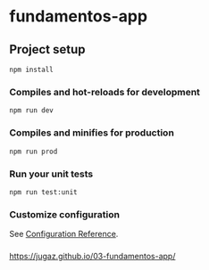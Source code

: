 # fundamentos-app

## Project setup
```
npm install
```

### Compiles and hot-reloads for development
```
npm run dev
```

### Compiles and minifies for production
```
npm run prod
```

### Run your unit tests
```
npm run test:unit
```

### Customize configuration
See [Configuration Reference](https://cli.vuejs.org/config/).

### 
https://jugaz.github.io/03-fundamentos-app/

